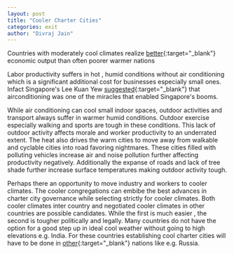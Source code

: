 ```yaml
---
layout: post
title: "Cooler Charter Cities"
categories: exit
author: "Divraj Jain"
---
```



Countries with moderately cool climates realize [better](https://www.nber.org/system/files/working_papers/w14132/w14132.pdf){:target="_blank"} economic output than often poorer warmer nations 

Labor productivity suffers in hot , humid conditions without air conditioning which is a significant additional cost for businesses especially small ones. Infact Singapore's Lee Kuan Yew [suggested](https://www.vox.com/2015/3/23/8278085/singapore-lee-kuan-yew-air-conditioning){:target="_blank"} that airconditioning was one of the miracles that enabled Singapore's booms. 

While air conditioning can cool small indoor spaces, outdoor activities and transport always suffer in warmer humid conditions. Outdoor exercise especially walking and sports are tough in these conditions. This lack of outdoor activity affects morale and worker productivity to an underrated extent. The heat also drives the warm cities to move away from walkable and cyclable cities into road favoring nightmares. These cities filled with polluting vehicles increase air and noise pollution further affecting productivity negatively. Additionally the expanse of roads and lack of tree shade further increase surface temperatures making outdoor activity tough.

Perhaps there an opportunity to move industry and workers to cooler climates. The cooler congregations can embibe the best advances in charter city governance while selecting strictly for cooler climates. Both cooler climates inter country and negotiated cooler climates in other countries are possible candidates. While the first is much easier , the second is tougher politically and legally. Many countries do not have the option for a good step up in ideal cool weather without going to high elevations e.g. India. For these countries establishing cool charter cities will have to be done in [other](https://map.worldweatheronline.com/){:target="_blank"} nations like e.g. Russia.


